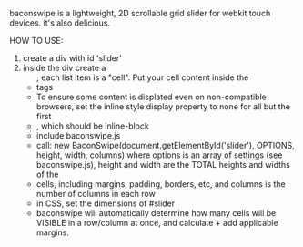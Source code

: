baconswipe is a lightweight, 2D scrollable grid slider for webkit touch devices. it's also delicious.


HOW TO USE:
1) create a div with id 'slider'
2) inside the div create a <ul>; each list item is a "cell". Put your cell content inside the <li> tags
3) To ensure some content is displated even on non-compatible browsers, set the inline style display property to none for all but the first <li>, which should be inline-block
4) include baconswipe.js
5) call: new BaconSwipe(document.getElementById('slider'), OPTIONS, height, width, columns) where options is an array of settings (see baconswipe.js), height and width are the TOTAL heights and widths of the <li> cells, including margins, padding, borders, etc, and columns is the number of columns in each row
6) in CSS, set the dimensions of #slider
7) baconswipe will automatically determine how many cells will be VISIBLE in a row/column at once, and calculate + add applicable margins.
